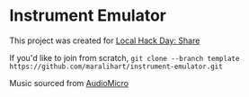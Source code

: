 # Instrument Emulator
This project was created for [Local Hack Day: Share](localhackday.mlh.io)

If you'd like to join from scratch, `git clone --branch template https://github.com/maralihart/instrument-emulator.git` 

Music sourced from [AudioMicro](https://www.audiomicro.com/free-sound-effects/free-musical-instrument-and-sound-effects)